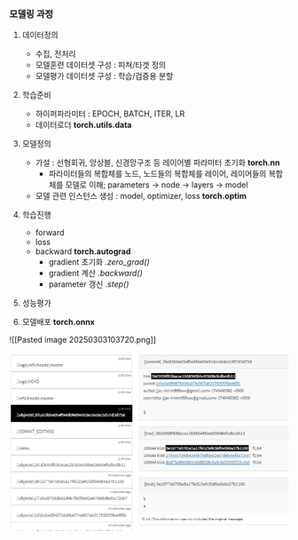 ### 모델링 과정
1. 데이터정의
	- 수집, 전처리
	- 모델훈련 데이터셋 구성 : 피쳐/타겟 정의
	- 모델평가 데이터셋 구성 : 학습/검증용 분할

2. 학습준비
	- 하이퍼파라미터 : EPOCH, BATCH, ITER, LR
	- 데이터로더  **torch.utils.data**

3. 모델정의   
	- 가설 : 선형회귀, 앙상블, 신경망구조 등 레이어별 파라미터 초기화 **torch.nn**
		* 파라미터들의 복합체를 노드, 노드들의 복합체를 레이어, 레이어들의 복합체를 모델로 이해; parameters -> node -> layers -> model
	* 모델 관련 인스턴스 생성 : model, optimizer, loss   **torch.optim**

4. 학습진행
	- forward
	- loss
	- backward **torch.autograd**
		- gradient 초기화 *.zero_grad()*   
		- gradient 계산  *.backward()*
		- parameter 갱신  *.step()*   
5. 성능평가
6. 모델배포    **torch.onnx**

![[Pasted image 20250303103720.png]]




![image](https://github.com/imim555/Note/raw/main/attachments/Pasted%20image%2020250225223338.png)